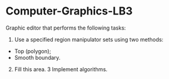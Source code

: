 # Computer-Graphics-LB3

Graphic editor that performs the following tasks:
1. Use a specified region manipulator sets using two methods:
- Top (polygon);
- Smooth boundary.
2. Fill this area. 3 Implement algorithms.
